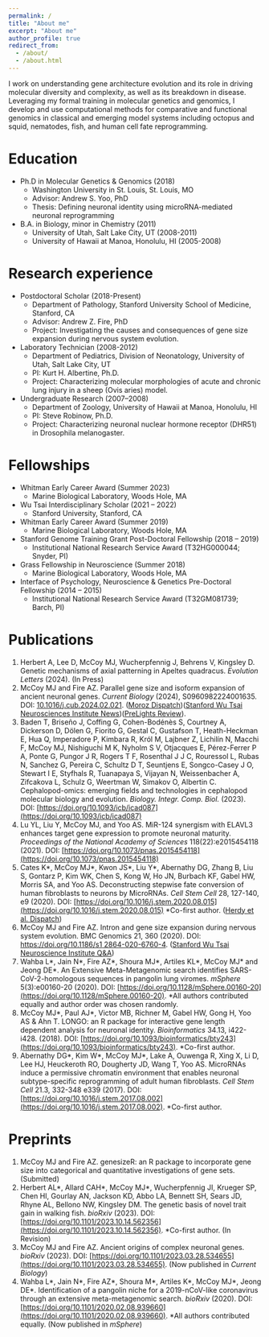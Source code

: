 ```yaml
---
permalink: /
title: "About me"
excerpt: "About me"
author_profile: true
redirect_from: 
  - /about/
  - /about.html
---
```

I work on understanding gene architecture evolution and its role in driving molecular diversity and complexity, as well as its breakdown in disease. Leveraging my formal training in molecular genetics and genomics, I develop and use computational methods for comparative and functional genomics in classical and emerging model systems including octopus and squid, nematodes, fish, and human cell fate reprogramming.

# Education
* Ph.D in Molecular Genetics & Genomics (2018)
  * Washington University in St. Louis, St. Louis, MO
  * Advisor: Andrew S. Yoo, PhD
  * Thesis: Defining neuronal identity using microRNA-mediated neuronal reprogramming
* B.A. in Biology, minor in Chemistry (2011)
  * University of Utah, Salt Lake City, UT (2008-2011)
  * University of Hawaii at Manoa, Honolulu, HI (2005-2008)

# Research experience
* Postdoctoral Scholar (2018-Present)
  * Department of Pathology, Stanford University School of Medicine, Stanford, CA
  * Advisor: Andrew Z. Fire, PhD
  * Project: Investigating the causes and consequences of gene size expansion during nervous system evolution.
* Laboratory Technician	(2008-2012)
  * Department of Pediatrics, Division of Neonatology, University of Utah, Salt Lake City, UT
  * PI: Kurt H. Albertine, Ph.D.
  * Project: Characterizing molecular morphologies of acute and chronic lung injury in a sheep (Ovis aries) model.
* Undergraduate Research (2007–2008)
  * Department of Zoology, University of Hawaii at Manoa, Honolulu, HI
  * PI: Steve Robinow, Ph.D.
  * Project: Characterizing neuronal nuclear hormone receptor (DHR51) in Drosophila melanogaster.

# Fellowships
* Whitman Early Career Award	(Summer 2023)
  * Marine Biological Laboratory, Woods Hole, MA
* Wu Tsai Interdisciplinary Scholar	(2021 – 2022)
  * Stanford University, Stanford, CA
* Whitman Early Career Award	(Summer 2019)
  * Marine Biological Laboratory, Woods Hole, MA
* Stanford Genome Training Grant Post-Doctoral Fellowship	(2018 – 2019)
  * Institutional National Research Service Award (T32HG000044; Snyder, PI)
* Grass Fellowship in Neuroscience	(Summer 2018)
  * Marine Biological Laboratory, Woods Hole, MA
* Interface of Psychology, Neuroscience & Genetics Pre-Doctoral Fellowship	(2014 – 2015)
  * Institutional National Research Service Award (T32GM081739; Barch, PI)

# Publications
1. Herbert A, Lee D, McCoy MJ, Wucherpfennig J, Behrens V, Kingsley D. Genetic mechanisms of axial patterning in Apeltes quadracus. _Evolution Letters_ (2024). (In Press)
2. McCoy MJ and Fire AZ. Parallel gene size and isoform expansion of ancient neuronal genes. _Current Biology_ (2024), S0960982224001635. DOI: [10.1016/j.cub.2024.02.021](10.1016/j.cub.2024.02.021). ([Moroz Dispatch](https://doi.org/10.1016/j.cub.2024.03.016))([Stanford Wu Tsai Neurosciences Institute News](https://neuroscience.stanford.edu/news/neuronal-and-synaptic-genes-expanded-size-and-diversity-during-evolution))([PreLights Review](https://prelights.biologists.com/highlights/ancient-origins-of-complex-neuronal-genes/)). 
3. Baden T, Briseño J, Coffing G, Cohen-Bodénès S, Courtney A, Dickerson D, Dölen G, Fiorito G, Gestal C, Gustafson T, Heath-Heckman E, Hua Q, Imperadore P, Kimbara R, Król M, Lajbner Z, Lichilín N, Macchi F, McCoy MJ, Nishiguchi M K, Nyholm S V, Otjacques E, Pérez-Ferrer P A, Ponte G, Pungor J R, Rogers T F, Rosenthal J J C, Rouressol L, Rubas N, Sanchez G, Pereira C, Schultz D T, Seuntjens E, Songco-Casey J O, Stewart I E, Styfhals R, Tuanapaya S, Vijayan N, Weissenbacher A, Zifcakova L, Schulz G, Weertman W, Simakov O, Albertin C. Cephalopod-omics: emerging fields and technologies in cephalopod molecular biology and evolution. _Biology. Integr. Comp. Biol._ (2023). DOI: [https://doi.org/10.1093/icb/icad087](https://doi.org/10.1093/icb/icad087)
4. Lu YL, Liu Y, McCoy MJ, and Yoo AS. MiR-124 synergism with ELAVL3 enhances target gene
expression to promote neuronal maturity. _Proceedings of the National Academy of Sciences_
118(22):e2015454118 (2021). DOI: [https://doi.org/10.1073/pnas.2015454118](https://doi.org/10.1073/pnas.2015454118)
5. Cates K\*, McCoy MJ\*, Kwon JS\*, Liu Y\*, Abernathy DG, Zhang B, Liu S, Gontarz P, Kim WK, Chen S, Kong W, Ho JN, Burbach KF, Gabel HW, Morris SA, and Yoo AS. Deconstructing stepwise fate
conversion of human fibroblasts to neurons by MicroRNAs. _Cell Stem Cell_ 28, 127-140, e9 (2020). DOI: [https://doi.org/10.1016/j.stem.2020.08.015](https://doi.org/10.1016/j.stem.2020.08.015) *Co-first author. ([Herdy et al. Dispatch](https://doi.org/10.1016/j.stem.2020.12.007))
6. McCoy MJ and Fire AZ. Intron and gene size expansion during nervous system evolution. BMC Genomics
21, 360 (2020). DOI: [https://doi.org/10.1186/s1 2864-020-6760-4](https://doi.org/10.1186/s12864-020-6760-4). ([Stanford Wu Tsai Neuroscience Institute Q&A](https://neuroscience.stanford.edu/news/qa-evolution-octopus-and-squid-brains-could-shed-light-origins-intelligence))
7. Wahba L\*, Jain N\*, Fire AZ\*, Shoura MJ\*, Artiles KL\*, McCoy MJ\* and Jeong DE\*. An Extensive Meta-Metagenomic search identifies SARS-CoV-2-homologous sequences in pangolin lung viromes. _mSphere_ 5(3):e00160-20 (2020). DOI: [https://doi.org/10.1128/mSphere.00160-20](https://doi.org/10.1128/mSphere.00160-20). *All authors contributed equally
and author order was chosen randomly.
8. McCoy MJ\*, Paul AJ\*, Victor MB, Richner M, Gabel HW, Gong H, Yoo AS & Ahn T. LONGO: an R
package for interactive gene length dependent analysis for neuronal identity. _Bioinformatics_ 34.13, i422-i428. (2018). DOI: [https://doi.org/10.1093/bioinformatics/bty243](https://doi.org/10.1093/bioinformatics/bty243). *Co-first author.
9. Abernathy DG\*, Kim W\*, McCoy MJ\*, Lake A, Ouwenga R, Xing X, Li D, Lee HJ, Heuckeroth RO,
Dougherty JD, Wang T, Yoo AS. MicroRNAs induce a permissive chromatin environment that enables
neuronal subtype-specific reprogramming of adult human fibroblasts. _Cell Stem Cell_ 21.3, 332-348 e339 (2017). DOI: [https://doi.org/10.1016/j.stem.2017.08.002](https://doi.org/10.1016/j.stem.2017.08.002). *Co-first author.

# Preprints
1. McCoy MJ and Fire AZ. genesizeR: an R package to incorporate gene size into categorical and
quantitative investigations of gene sets. (Submitted)
2. Herbert AL\*, Allard CAH\*, McCoy MJ\*, Wucherpfennig JI, Krueger SP, Chen HI, Gourlay AN, Jackson
KD, Abbo LA, Bennett SH, Sears JD, Rhyne AL, Bellono NW, Kingsley DM. The genetic basis of novel
trait gain in walking fish. _bioRxiv_ (2023). DOI: [https://doi.org/10.1101/2023.10.14.562356](https://doi.org/10.1101/2023.10.14.562356). *Co-first author. (In Revision)
3. McCoy MJ and Fire AZ. Ancient origins of complex neuronal genes. _bioRxiv_ (2023). DOI: [https://doi.org/10.1101/2023.03.28.534655](https://doi.org/10.1101/2023.03.28.534655). (Now published in _Current Biology_)
4. Wahba L\*, Jain N\*, Fire AZ\*, Shoura M\*, Artiles K\*, McCoy MJ\*, Jeong DE\*. Identification of a pangolin niche for a 2019-nCoV-like coronavirus through an extensive meta-metagenomic search. _bioRxiv_ (2020). DOI: [https://doi.org/10.1101/2020.02.08.939660](https://doi.org/10.1101/2020.02.08.939660). *All authors contributed equally. (Now published in _mSphere_)
